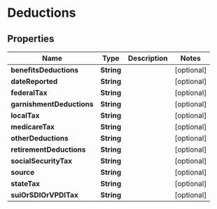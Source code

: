 

# Deductions


## Properties

| Name | Type | Description | Notes |
|------------ | ------------- | ------------- | -------------|
|**benefitsDeductions** | **String** |  |  [optional] |
|**dateReported** | **String** |  |  [optional] |
|**federalTax** | **String** |  |  [optional] |
|**garnishmentDeductions** | **String** |  |  [optional] |
|**localTax** | **String** |  |  [optional] |
|**medicareTax** | **String** |  |  [optional] |
|**otherDeductions** | **String** |  |  [optional] |
|**retirementDeductions** | **String** |  |  [optional] |
|**socialSecurityTax** | **String** |  |  [optional] |
|**source** | **String** |  |  [optional] |
|**stateTax** | **String** |  |  [optional] |
|**suiOrSDIOrVPDITax** | **String** |  |  [optional] |



